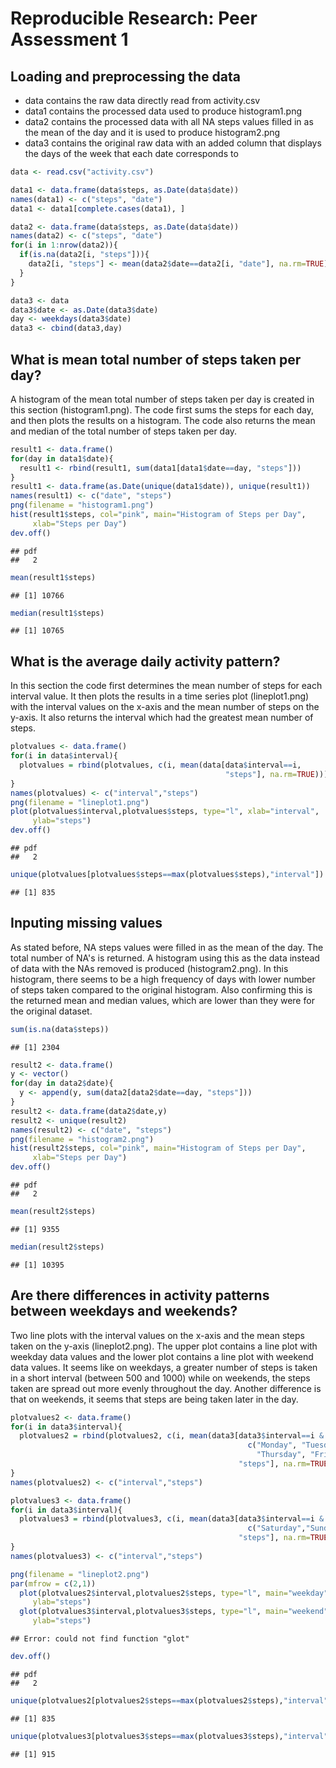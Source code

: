 # Reproducible Research: Peer Assessment 1


## Loading and preprocessing the data

- data contains the raw data directly read from activity.csv
- data1 contains the processed data used to produce histogram1.png
- data2 contains the processed data with all NA steps values filled in as the mean   of the day and it is used to produce histogram2.png
- data3 contains the original raw data with an added column that displays the days of the week that each date corresponds to


```r
data <- read.csv("activity.csv")

data1 <- data.frame(data$steps, as.Date(data$date))
names(data1) <- c("steps", "date")
data1 <- data1[complete.cases(data1), ]

data2 <- data.frame(data$steps, as.Date(data$date))
names(data2) <- c("steps", "date")
for(i in 1:nrow(data2)){
  if(is.na(data2[i, "steps"])){
    data2[i, "steps"] <- mean(data2$date==data2[i, "date"], na.rm=TRUE)
  }
}

data3 <- data
data3$date <- as.Date(data3$date)
day <- weekdays(data3$date)
data3 <- cbind(data3,day)
```

## What is mean total number of steps taken per day?

A histogram of the mean total number of steps taken per day is created in this section (histogram1.png). The code first sums the steps for each day, and then plots the results on a histogram. The code also returns the mean and median of the total number of steps taken per day.


```r
result1 <- data.frame()
for(day in data1$date){
  result1 <- rbind(result1, sum(data1[data1$date==day, "steps"]))
}
result1 <- data.frame(as.Date(unique(data1$date)), unique(result1))
names(result1) <- c("date", "steps")
png(filename = "histogram1.png")
hist(result1$steps, col="pink", main="Histogram of Steps per Day",
     xlab="Steps per Day")
dev.off()
```

```
## pdf 
##   2
```

```r
mean(result1$steps)
```

```
## [1] 10766
```

```r
median(result1$steps)
```

```
## [1] 10765
```

## What is the average daily activity pattern?

In this section the code first determines the mean number of steps for each interval value. It then plots the results in a time series plot (lineplot1.png) with the interval values on the x-axis and the mean number of steps on the y-axis. It also returns the interval which had the greatest mean number of steps.


```r
plotvalues <- data.frame()
for(i in data$interval){
  plotvalues = rbind(plotvalues, c(i, mean(data[data$interval==i,
                                                "steps"], na.rm=TRUE))) 
}
names(plotvalues) <- c("interval","steps")
png(filename = "lineplot1.png")
plot(plotvalues$interval,plotvalues$steps, type="l", xlab="interval",
     ylab="steps")
dev.off()
```

```
## pdf 
##   2
```

```r
unique(plotvalues[plotvalues$steps==max(plotvalues$steps),"interval"])
```

```
## [1] 835
```

## Inputing missing values

As stated before, NA steps values were filled in as the mean of the day. The total number of NA's is returned. A histogram using this as the data instead of data with the NAs removed is produced (histogram2.png). In this histogram, there seems to be a high frequency of days with lower number of steps taken compared to the original histogram. Also confirming this is the returned mean and median values, which are lower than they were for the original dataset.



```r
sum(is.na(data$steps))
```

```
## [1] 2304
```

```r
result2 <- data.frame()
y <- vector()
for(day in data2$date){
  y <- append(y, sum(data2[data2$date==day, "steps"]))
}
result2 <- data.frame(data2$date,y)
result2 <- unique(result2)
names(result2) <- c("date", "steps")
png(filename = "histogram2.png")
hist(result2$steps, col="pink", main="Histogram of Steps per Day",
     xlab="Steps per Day")
dev.off()
```

```
## pdf 
##   2
```

```r
mean(result2$steps)
```

```
## [1] 9355
```

```r
median(result2$steps)
```

```
## [1] 10395
```

## Are there differences in activity patterns between weekdays and weekends?

Two line plots with the interval values on the x-axis and the mean steps taken on the y-axis (lineplot2.png). The upper plot contains a line plot with weekday data values and the lower plot contains a line plot with weekend data values. It seems like on weekdays, a greater number of steps is taken in a short interval (between 500 and 1000) while on weekends, the steps taken are spread out more evenly throughout the day. Another difference is that on weekends, it seems that steps are being taken later in the day.



```r
plotvalues2 <- data.frame()
for(i in data3$interval){
  plotvalues2 = rbind(plotvalues2, c(i, mean(data3[data3$interval==i & data3$day %in%
                                                     c("Monday", "Tuesday", "Wednesday",
                                                       "Thursday", "Friday"),
                                                   "steps"], na.rm=TRUE))) 
}
names(plotvalues2) <- c("interval","steps")

plotvalues3 <- data.frame()
for(i in data3$interval){
  plotvalues3 = rbind(plotvalues3, c(i, mean(data3[data3$interval==i & data3$day %in%
                                                     c("Saturday","Sunday"),
                                                   "steps"], na.rm=TRUE))) 
}
names(plotvalues3) <- c("interval","steps")

png(filename = "lineplot2.png")
par(mfrow = c(2,1))
  plot(plotvalues2$interval,plotvalues2$steps, type="l", main="weekday", xlab="interval",
     ylab="steps")
  glot(plotvalues3$interval,plotvalues3$steps, type="l", main="weekend", xlab="interval",
     ylab="steps")
```

```
## Error: could not find function "glot"
```

```r
dev.off()
```

```
## pdf 
##   2
```

```r
unique(plotvalues2[plotvalues2$steps==max(plotvalues2$steps),"interval"])
```

```
## [1] 835
```

```r
unique(plotvalues3[plotvalues3$steps==max(plotvalues3$steps),"interval"])
```

```
## [1] 915
```
